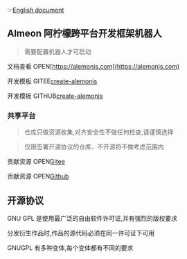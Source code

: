 ☞[English document](./README_English.md)

## Almeon 阿柠檬跨平台开发框架机器人

> 需要配置机器人才可启动

文档查看 OPEN[https://alemonjs.com](https://alemonjs.com)

开发模板 GITEE[create-alemonjs](https://gitee.com/ningmengchongshui/alemon/tree/cli/bin)

开发模板 GITHUB[create-alemonjs](https://github.com/ningmengchongshui/alemon/tree/cli/bin)

### 共享平台

> 仓库只做资源收集,对齐安全性不做任何检查,请谨慎选择

> 仅限签署开源协议的仓库、不开源将不做考虑范围内

贡献资源 OPEN[Gitee](https://gitee.com/ningmengchongshui/alemon/blob/web/docs/about/plugins.md)

贡献资源 OPEN[Github](https://gitee.com/ningmengchongshui/alemon/blob/web/docs/about/plugins.md)

## 开源协议

GNU GPL 是使用最广泛的自由软件许可证,并有强烈的版权要求

分发衍生作品时,作品的源代码必须在同一许可证下可用

GNUGPL 有多种变体,每个变体都有不同的要求
